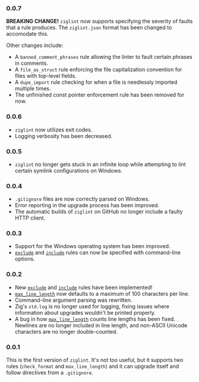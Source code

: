### 0.0.7
**BREAKING CHANGE!**
`ziglint` now supports specifying the severity of faults that a rule produces.
The `ziglint.json` format has been changed to accomodate this.

Other changes include:
- A `banned_comment_phrases` rule allowing the linter to fault certain phrases in comments.
- A `file_as_struct` rule enforcing the file capitalization convention for files with top-level fields.
- A `dupe_import` rule checking for when a file is needlessly imported multiple times.
- The unfinished const pointer enforcement rule has been removed for now.

### 0.0.6
- `ziglint` now utilizes exit codes.
- Logging verbosity has been decreased.

### 0.0.5
- `ziglint` no longer gets stuck in an infinite loop while attempting to lint certain symlink configurations on Windows.

### 0.0.4
- `.gitignore` files are now correctly parsed on Windows.
- Error reporting in the upgrade process has been improved.
- The automatic builds of `ziglint` on GitHub no longer include a faulty HTTP client.

### 0.0.3
- Support for the Windows operating system has been improved.
- [`exclude`](https://github.com/AnnikaCodes/ziglint#exclude) and [`include`](https://github.com/AnnikaCodes/ziglint#include) rules can now be specified with command-line options.

### 0.0.2
- New [`exclude`](https://github.com/AnnikaCodes/ziglint#exclude) and [`include`](https://github.com/AnnikaCodes/ziglint#include) rules have been implemented!
- [`max_line_length`](https://github.com/AnnikaCodes/ziglint#max_line_length) now defaults to a maximum of 100 characters per line.
- Command-line argument parsing was rewritten.
- Zig's `std.log` is no longer used for logging, fixing issues where information about upgrades wouldn't be printed properly.
- A bug in how [`max_line_length`](https://github.com/AnnikaCodes/ziglint#max_line_length) counts line lengths has been fixed. Newlines are no longer included in line length, and non-ASCII Unicode characters are no longer double-counted.

### 0.0.1
This is the first version of `ziglint`.
It's not too useful, but it supports two rules (`check_format` and `max_line_length`) and it can upgrade itself and follow directives from a `.gitignore`.